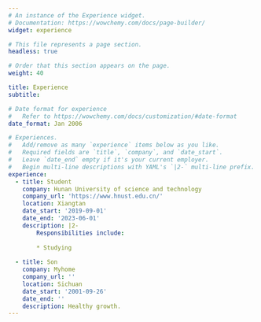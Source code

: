 ```yaml
---
# An instance of the Experience widget.
# Documentation: https://wowchemy.com/docs/page-builder/
widget: experience

# This file represents a page section.
headless: true

# Order that this section appears on the page.
weight: 40

title: Experience
subtitle:

# Date format for experience
#   Refer to https://wowchemy.com/docs/customization/#date-format
date_format: Jan 2006

# Experiences.
#   Add/remove as many `experience` items below as you like.
#   Required fields are `title`, `company`, and `date_start`.
#   Leave `date_end` empty if it's your current employer.
#   Begin multi-line descriptions with YAML's `|2-` multi-line prefix.
experience:
  - title: Student
    company: Hunan University of science and technology
    company_url: 'https://www.hnust.edu.cn/'
    location: Xiangtan
    date_start: '2019-09-01'
    date_end: '2023-06-01'
    description: |2-
        Responsibilities include:
        
        * Studying
        
  - title: Son
    company: Myhome
    company_url: ''
    location: Sichuan
    date_start: '2001-09-26'
    date_end: ''
    description: Healthy growth.
---
```

